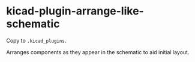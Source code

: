 # kicad-plugin-arrange-like-schematic

Copy to `.kicad_plugins`.

Arranges components as they appear in the schematic to aid initial layout.